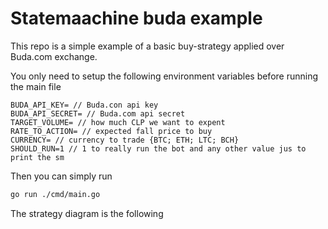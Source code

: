 # Statemaachine buda example

This repo is a simple example of a basic buy-strategy applied over Buda.com exchange.

You only need to setup the following environment variables before running the main file

```
BUDA_API_KEY= // Buda.con api key
BUDA_API_SECRET= // Buda.com api secret
TARGET_VOLUME= // how much CLP we want to expent
RATE_TO_ACTION= // expected fall price to buy
CURRENCY= // currency to trade {BTC; ETH; LTC; BCH}
SHOULD_RUN=1 // 1 to really run the bot and any other value jus to print the sm
```

Then you can simply run

```bash
go run ./cmd/main.go
```

The strategy diagram is the following


